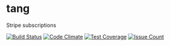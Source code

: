 # tang
Stripe subscriptions

[![Build Status](https://travis-ci.org/sixoverground/tang.svg?branch=master)](https://travis-ci.org/sixoverground/tang)
[![Code Climate](https://codeclimate.com/github/sixoverground/tang/badges/gpa.svg)](https://codeclimate.com/github/sixoverground/tang)
[![Test Coverage](https://codeclimate.com/github/sixoverground/tang/badges/coverage.svg)](https://codeclimate.com/github/sixoverground/tang/coverage)
[![Issue Count](https://codeclimate.com/github/sixoverground/tang/badges/issue_count.svg)](https://codeclimate.com/github/sixoverground/tang)


